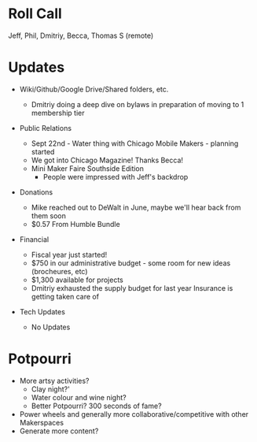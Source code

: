 Roll Call
=========
Jeff, Phil, Dmitriy, Becca, Thomas S (remote)

Updates
=======
- Wiki/Github/Google Drive/Shared folders, etc.
  - Dmitriy doing a deep dive on bylaws in preparation of moving to 1 membership tier
- Public Relations
  - Sept 22nd - Water thing with Chicago Mobile Makers - planning started
  - We got into Chicago Magazine! Thanks Becca!
  - Mini Maker Faire Southside Edition
    - People were impressed with Jeff's backdrop
    
- Donations
  - Mike reached out to DeWalt in June, maybe we'll hear back from them soon
  - $0.57 From Humble Bundle 
- Financial
  - Fiscal year just started!
  - $750 in our administrative budget - some room for new ideas (brocheures, etc)
  - $1,300 available for projects
  - Dmitriy exhausted the supply budget for last year 
  Insurance is getting taken care of
- Tech Updates
  - No Updates
 
Potpourri
=========
  - More artsy activities?
    - Clay night?'
    - Water colour and wine night?
    - Better Potpourri? 300 seconds of fame?
  - Power wheels and generally more collaborative/competitive with other Makerspaces
  - Generate more content?
    
    
